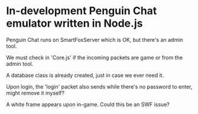 # In-development Penguin Chat emulator written in Node.js

Penguin Chat runs on SmartFoxServer which is OK, but there's an admin tool.

We must check in 'Core.js' if the incoming packets are game or from the admin tool.

A database class is already created, just in case we ever need it.

Upon login, the 'login' packet also sends <pword> while there's no password to enter, might remove it myself?

A white frame appears upon in-game. Could this be an SWF issue?